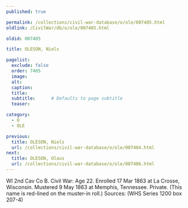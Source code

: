 ```yaml
---
published: true

permalink: /collections/civil-war-database/o/ole/007405.html
oldlink: /CivilWar/db/o/ole/007405.html

oldid: 007405

title: OLESON, Niels

pagelist:
  exclude: false
  order: 7405
  image: 
  alt:
  caption:
  title:
  subtitle:      # Defaults to page subtitle
  teaser:

category: 
  - O 
  - OLE

previous:
  title: OLESON, Niels
  url: /collections/civil-war-database/o/ole/007404.html  
next:
  title: OLESON, Olaus
  url: /collections/civil-war-database/o/ole/007406.html   
---
```

WI 2nd Cav Co B. Civil War: Age 22. Enrolled 17 Mar 1863 at La Crosse, Wisconsin. Mustered 9 May 1863 at Memphis, Tennessee. Private. (This name is red-lined on the muster-in roll.) Sources: (WHS Series 1200 box 207-4)